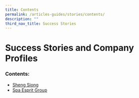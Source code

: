 ```yaml
---
title: Contents
permalink: /articles-guides/stories/contents/
description: ""
third_nav_title: Success Stories
---
```

# Success Stories and Company Profiles

### Contents:

* [Sheng Siong](/articles-guides/stories/sheng-siong/)
* [Spa Esprit Group](/articles-guides/stories/spa-esprit-group/)